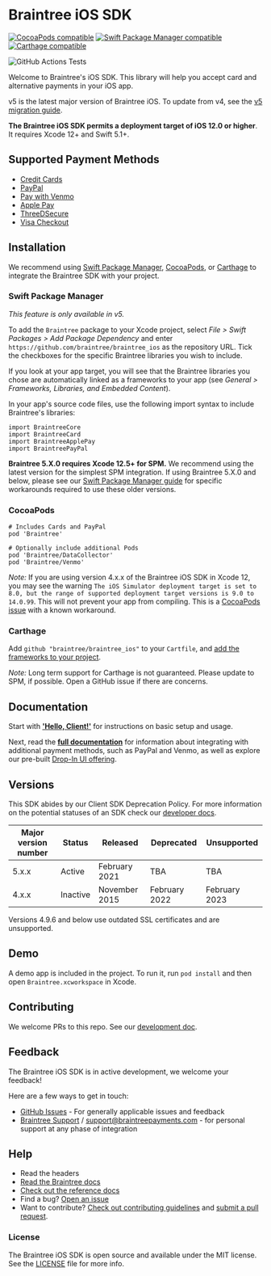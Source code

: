 # Braintree iOS SDK

[![CocoaPods compatible](https://img.shields.io/cocoapods/v/Braintree.svg?style=flat)](https://cocoapods.org/pods/Braintree)
[![Swift Package Manager compatible](https://img.shields.io/badge/SwiftPM-compatible-brightgreen.svg)](https://swift.org/package-manager/)
[![Carthage compatible](https://img.shields.io/badge/Carthage-compatible-4BC51D.svg?style=flat)](https://github.com/Carthage/Carthage)

![GitHub Actions Tests](https://github.com/braintree/braintree_ios/workflows/Tests/badge.svg)

Welcome to Braintree's iOS SDK. This library will help you accept card and alternative payments in your iOS app.

v5 is the latest major version of Braintree iOS. To update from v4, see the [v5 migration guide](https://github.com/braintree/braintree_ios/blob/master/V5_MIGRATION.md).

**The Braintree iOS SDK permits a deployment target of iOS 12.0 or higher**. It requires Xcode 12+ and Swift 5.1+.

## Supported Payment Methods

- [Credit Cards](https://developers.braintreepayments.com/guides/credit-cards/overview)
- [PayPal](https://developers.braintreepayments.com/guides/paypal/overview)
- [Pay with Venmo](https://developers.braintreepayments.com/guides/venmo/overview)
- [Apple Pay](https://developers.braintreepayments.com/guides/apple-pay/overview)
- [ThreeDSecure](https://developers.braintreepayments.com/guides/3d-secure/overview)
- [Visa Checkout](https://developers.braintreepayments.com/guides/visa-checkout/overview)

## Installation

We recommend using [Swift Package Manager](https://swift.org/package-manager/), [CocoaPods](https://github.com/CocoaPods/CocoaPods), or [Carthage](https://github.com/Carthage/Carthage) to integrate the Braintree SDK with your project.

### Swift Package Manager
_This feature is only available in v5._

To add the `Braintree` package to your Xcode project, select _File > Swift Packages > Add Package Dependency_ and enter `https://github.com/braintree/braintree_ios` as the repository URL. Tick the checkboxes for the specific Braintree libraries you wish to include.

If you look at your app target, you will see that the Braintree libraries you chose are automatically linked as a frameworks to your app (see _General > Frameworks, Libraries, and Embedded Content_).

In your app's source code files, use the following import syntax to include Braintree's libraries:
```
import BraintreeCore
import BraintreeCard
import BraintreeApplePay
import BraintreePayPal
```

**Braintree 5.X.0 requires Xcode 12.5+ for SPM.** We recommend using the latest version for the simplest SPM integration. If using Braintree 5.X.0 and below, please see our [Swift Package Manager guide](https://github.com/braintree/braintree_ios/blob/master/SPM_BUGFIX_GUIDE.md) for specific workarounds required to use these older versions.


### CocoaPods
```
# Includes Cards and PayPal
pod 'Braintree'

# Optionally include additional Pods
pod 'Braintree/DataCollector'
pod 'Braintree/Venmo'
```

*Note:* If you are using version 4.x.x of the Braintree iOS SDK in Xcode 12, you may see the warning `The iOS Simulator deployment target is set to 8.0, but the range of supported deployment target versions is 9.0 to 14.0.99`. This will not prevent your app from compiling. This is a [CocoaPods issue](https://github.com/CocoaPods/CocoaPods/issues/7314) with a known workaround.

### Carthage
Add `github "braintree/braintree_ios"` to your `Cartfile`, and [add the frameworks to your project](https://github.com/Carthage/Carthage#adding-frameworks-to-an-application).

*Note:* Long term support for Carthage is not guaranteed. Please update to SPM, if possible. Open a GitHub issue if there are concerns.

## Documentation

Start with [**'Hello, Client!'**](https://developers.braintreepayments.com/ios/start/hello-client) for instructions on basic setup and usage.

Next, read the [**full documentation**](https://developer.paypal.com/braintree/docs/guides/payment-method-types-overview) for information about integrating with additional payment methods, such as PayPal and Venmo, as well as explore our pre-built [Drop-In UI offering](https://developer.paypal.com/braintree/docs/guides/drop-in/overview).


## Versions

This SDK abides by our Client SDK Deprecation Policy. For more information on the potential statuses of an SDK check our [developer docs](http://developers.braintreepayments.com/guides/client-sdk/deprecation-policy).

| Major version number | Status | Released | Deprecated | Unsupported |
| -------------------- | ------ | -------- | ---------- | ----------- |
| 5.x.x | Active | February 2021 | TBA | TBA |
| 4.x.x | Inactive | November 2015 | February 2022 | February 2023 |

Versions 4.9.6 and below use outdated SSL certificates and are unsupported.

## Demo

A demo app is included in the project. To run it, run `pod install` and then open `Braintree.xcworkspace` in Xcode.

## Contributing

We welcome PRs to this repo. See our [development doc](https://github.com/braintree/braintree_ios/blob/master/DEVELOPMENT.md).

## Feedback

The Braintree iOS SDK is in active development, we welcome your feedback!

Here are a few ways to get in touch:

* [GitHub Issues](https://github.com/braintree/braintree_ios/issues) - For generally applicable issues and feedback
* [Braintree Support](https://articles.braintreepayments.com/) / support@braintreepayments.com - for personal support at any phase of integration

## Help

* Read the headers
* [Read the Braintree docs](https://developers.braintreepayments.com/ios/sdk/client)
* [Check out the reference docs](https://braintree.github.io/braintree_ios/)
* Find a bug? [Open an issue](https://github.com/braintree/braintree_ios/issues)
* Want to contribute? [Check out contributing guidelines](https://github.com/braintree/braintree_ios/blob/master/CONTRIBUTING.md) and [submit a pull request](https://help.github.com/articles/creating-a-pull-request).

### License

The Braintree iOS SDK is open source and available under the MIT license. See the [LICENSE](https://github.com/braintree/braintree_ios/blob/master/LICENSE) file for more info.
